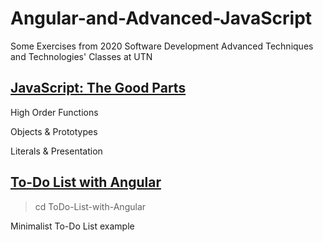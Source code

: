 # Angular-and-Advanced-JavaScript
Some Exercises from 2020 Software Development Advanced Techniques and Technologies' Classes at UTN

## [JavaScript: The Good Parts]

High Order Functions

Objects & Prototypes

Literals & Presentation

## [To-Do List with Angular]
> cd ToDo-List-with-Angular

Minimalist To-Do List example

[JavaScript: The Good Parts]: ./JavaScript&#32;The&#32;Good&#32;Parts
[To-Do List with Angular]: ./ToDo-List-with-Angular
